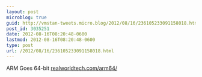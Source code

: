 ```yaml
---
layout: post
microblog: true
guid: http://vmstan-tweets.micro.blog/2012/08/16/236105233091158018.html
post_id: 3035251
date: 2012-08-16T08:20:48-0600
lastmod: 2012-08-16T08:20:48-0600
type: post
url: /2012/08/16/236105233091158018.html
---
```

ARM Goes 64-bit <a href="http://www.realworldtech.com/arm64/">realworldtech.com/arm64/</a>

